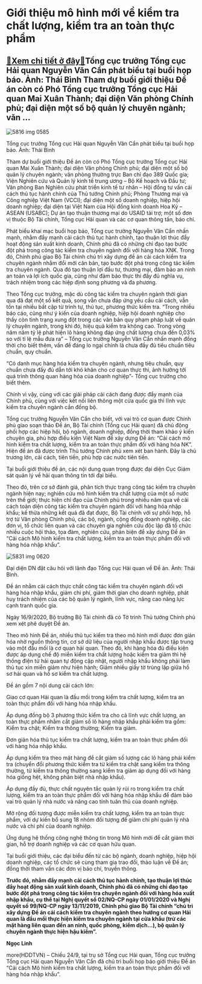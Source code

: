 Giới thiệu mô hình mới về kiểm tra chất lượng, kiểm tra an toàn thực phẩm
=========================================================================

[:gift:Xem chi tiết ở đây:gift:](https://hddtvn.com/gioi-thieu-mo-hinh-moi-ve-kiem-tra-chat-luong-kiem-tra-an-toan-thuc-pham/)Tổng cục trưởng Tổng cục Hải quan Nguyễn Văn Cẩn phát biểu tại buổi họp báo. Ảnh: Thái Bình Tham dự buổi giới thiệu Đề án còn có Phó Tổng cục trưởng Tổng cục Hải quan Mai Xuân Thành; đại diện Văn phòng Chính phủ; đại diện một số bộ quản lý chuyên ngành; văn …
-------------------------------------------------------------------------------------------------------------------------------------------------------------------------------------------------------------------------------------------------------------------





![5816 img 0585](https://haiquanonline.com.vn/stores/news_dataimages/hungdq/092020/24/14/in_article/5816_IMG_0585.jpg?rt=20200924153424 "Tổng cục trưởng Tổng cục Hải quan Nguyễn Văn Cẩn phát biểu tại buổi họp báo. Ảnh: Thái Bình")


Tổng cục trưởng Tổng cục Hải quan Nguyễn Văn Cẩn phát biểu tại buổi họp báo. Ảnh: Thái Bình



Tham dự buổi giới thiệu Đề án còn có Phó Tổng cục trưởng Tổng cục Hải quan Mai Xuân Thành; đại diện Văn phòng Chính phủ; đại diện một số bộ quản lý chuyên ngành; văn phòng thường trực Ban chỉ đạo 389 Quốc gia; Viện Nghiên cứu và Quản lý kinh tế trung ương – Bộ Kế hoạch và Đầu tư; Văn phòng Ban Nghiên cứu phát triển kinh tế tư nhân – Hội đồng tư vấn cải cách thủ tục hành chính của Thủ tướng Chính phủ; Phòng Thương mại và Công nghiệp Việt Nam (VCCI); đại diện một số doanh nghiệp, hiệp hội doanh nghiệp; đại diện tại Việt Nam của Hội đồng kinh doanh Hoa Kỳ – ASEAN (USABC); Dự án tạo thuận thương mại do USAID tài trợ; một số đơn vị thuộc Bộ Tài chính, Tổng cục Hải quan và các cơ quan thông tấn, báo chí.


Phát biểu khai mạc buổi họp báo, Tổng cục trưởng Nguyễn Văn Cẩn nhấn mạnh, nhằm đẩy mạnh cải cách thủ tục hành chính, tạo thuận lợi thúc đẩy hoạt động sản xuất kinh doanh, Chính phủ đã có những chỉ đạo tạo bước đột phá trong công tác kiểm tra chuyên ngành đối với hàng hóa XNK. Trong đó, Chính phủ giao Bộ Tài chính chủ trì xây dựng đề án cải cách kiểm tra chuyên ngành nhằm đổi mới căn bản, tạo bước đột phá trong công tác kiểm tra chuyên ngành. Qua đó tạo thuận lợi đầu tư, thương mại, đảm bảo an ninh an toàn và lợi ích quốc gia, cũng như đảm bảo thực thi đầy đủ nghĩa vụ, trách nhiệm trong các hiệp định song phương và đa phương.


Theo Tổng cục trưởng, mặc dù công tác kiểm tra chuyên ngành thời gian qua đã đạt một số kết quả, song vẫn chưa đáp ứng yêu cầu cải cách, vẫn tồn tại nhiều bất cập từ trình tự, thủ tục, phương thức kiểm tra. “Trong nhiều báo cáo, cũng như ý kiến của doanh nghiệp, hiệp hội doanh nghiệp cho thấy còn tình trạng xung đột trong các văn bản quy phạm pháp luật về quản lý chuyên ngành, trong khi đó, hiệu quả kiểm tra không cao. Trong vòng năm năm tỷ lệ phát hiện lô hàng không đáp ứng chất lượng chưa đến 0,03% so với tỉ lệ mẫu đưa ra” – Tổng cục trưởng Nguyễn Văn Cẩn nhấn mạnh đồng thời cho biết thêm, vấn đề đáng lo ngại chính là chưa đầy đủ tiêu chuẩn tiêu chuẩn, quy chuẩn.


“Có danh mục hàng hóa kiểm tra chuyên ngành, nhưng tiêu chuẩn, quy chuẩn chưa đầy đủ dẫn tới khó khăn cho cơ quan thực thi, ảnh hưởng tới quá trình thông quan hàng hóa của doanh nghiệp”- Tổng cục trưởng cho biết thêm.


Chính vì vậy, cùng với các giải pháp cải cách đang được đẩy mạnh của Chính phủ, cùng với việc kết nối liên thông một cửa quốc gia thì lĩnh vực kiểm tra chuyên ngành cần đồng bộ.


Tổng cục trưởng Nguyễn Văn Cẩn cho biết, với vai trò cơ quan được Chính phủ giao soạn thảo Đề án, Bộ Tài chính (Tổng cục Hải quan) đã chủ động phối hợp các hiệp hôi, bộ ngành, doanh nghiệp, đồng thời tham khảo ý kiến chuyên gia, phù hợp điều kiện Việt Nam để xây dựng Đề án: “Cải cách mô hình kiểm tra chất lượng, kiểm tra an toàn thực phẩm đối với hàng hóa NK”. Hiện đề án đã được trình Thủ tướng Chính phủ xem xét ban hành. Đây là chủ trương lớn, cải cách, tiên tiến, phù hợp các nước tiên tiến.


Tại buổi giới thiệu đề án, các nội dung quan trọng được đại diện Cục Giám sát quản lý về hải quan thông tin tới đại biểu.


Theo đó, trên cơ sở đánh giá, phân tích thực trạng công tác kiểm tra chuyên ngành hiện nay; nghiên cứu mô hình kiểm tra chất lượng của một số nước trên thế giới; thực hiện chỉ đạo của Chính phủ trong nhiều năm qua về cải cách toàn diện công tác kiểm tra chuyên ngành đối với hàng hóa nhập khẩu; kế thừa những kết quả đã đạt được, Bộ Tài chính với sự phối hợp, hỗ trợ từ Văn phòng Chính phủ, các bộ, ngành, cộng đồng doanh nghiệp, các đơn vị, tổ chức liên quan và các chuyên gia nghiên cứu độc lập đã tổ chức nhiều cuộc hội thảo, tọa đàm, nghiên cứu, phản biện để xây dựng Đề án “Cải cách Mô hình kiểm tra chất lượng, kiểm tra an toàn thực phẩm đối với hàng hóa nhập khẩu”.





![5831 img 0620](https://haiquanonline.com.vn/stores/news_dataimages/hungdq/092020/24/14/in_article/5831_IMG_0620.jpg?rt=20200924153424 "Buổi họp báo thu hút sự quan tâm của đống đảo phóng viên báo, đài. Ảnh: Thái Bình.")



Đại diện DN đặt câu hỏi với lãnh đạo Tổng cục Hải quan về Đề án. Ảnh: Thái Bình.






Đề án nhằm cải cách thực chất công tác kiểm tra chuyên ngành đối với hàng hóa nhập khẩu, giảm chi phí, giảm thời gian cho doanh nghiệp, phát huy trách nhiệm của các bộ quản lý ngành, lĩnh vực, nâng cao năng lực cạnh tranh quốc gia.


Ngày 16/9/2020, Bộ trưởng Bộ Tài chính đã có Tờ trình Thủ tướng Chính phủ xem xét phê duyệt Đề án.


Theo mô hình Đề án, nhiều thủ tục kiểm tra theo mô hình mới được đơn giản hóa nhờ nguồn thông tin, cơ sở dữ liệu của người nhập khẩu được tập trung vào một đầu mối là cơ quan hải quan. Theo đó, khi hàng hóa đủ điều kiện được áp dụng chế độ miễn kiểm tra chất lượng hoặc kiểm tra giảm thì hệ thống điện tử hải quan tự động cập nhật, người nhập khẩu không phải làm thủ tục xin miễn giảm như hiện hành; Giảm nhiều giấy tờ trùng lặp giữa hồ sơ hải quan và hồ sơ kiểm tra chất lượng.


Đề án gồm 7 nội dung cải cách lớn:


Giao cơ quan Hải quan là đầu mối trong kiểm tra chất lượng, kiểm tra an toàn thực phẩm đối với hàng hóa nhập khẩu.


Áp dụng đồng bộ 3 phương thức kiểm tra cho cả lĩnh vực chất lượng, an toàn thực phẩm nhằm cắt giảm số lô hàng nhập khẩu phải kiểm tra gồm: Kiểm tra chặt; Kiểm tra thông thường; Kiểm tra giảm.


Đơn giản hóa thủ tục kiểm tra chất lượng, kiểm tra an toàn thực phẩm đối với hàng hóa nhập khẩu.


Áp dụng kiểm tra theo mặt hàng để cắt giảm số lượng các lô hàng phải kiểm tra (chuyển đổi phương thức kiểm tra từ kiểm tra chặt sang kiểm tra thông thường, từ kiểm tra thông thường sang kiểm tra giảm áp dụng đối với hàng hóa giống hệt, không phân biệt nhà nhập khẩu).


Áp dụng đầy đủ, thực chất nguyên tắc quản lý rủi ro trong kiểm tra chất lượng, kiểm tra an toàn thực phẩm đối với hàng hóa nhập khẩu để đảm bảo vai trò quản lý nhà nước và nâng cao tính tuân thủ của doanh nghiệp.


Mở rộng đối tượng được miễn kiểm tra chất lượng, kiểm tra an toàn thực phẩm, với dự kiến bổ sung 18 nhóm đối tượng để giảm chi phí quản lý nhà nước và chi phí của doanh nghiệp.


Ứng dụng hệ thống công nghệ thông tin trong Mô hình mới để cắt giảm thời gian, hỗ trợ doanh nghiệp và các cơ quan hữu quan.


Tại buổi giới thiệu, các đại biểu đến từ các bộ ngành, doanh nghiệp, hiệp hội doanh nghiệp, các tổ chức sẽ cùng tham gia trao đổi, thảo luận về Đề án; đồng thời tham vấn các đơn vị báo chí, truyền thông.





**Trước đó, nhằm đẩy mạnh cải cách thủ tục hành chính, tạo thuận lợi thúc đẩy hoạt động sản xuất kinh doanh, Chính phủ đã có những chỉ đạo tạo bước đột phá trong công tác kiểm tra chuyên ngành đối với hàng hóa xuất nhập khẩu, cụ thể tại Nghị quyết số 02/NQ-CP ngày 01/01/2020 và Nghị quyết số 99/NQ-CP ngày 13/11/2019, Chính phủ giao Bộ Tài chính “chủ trì xây dựng Đề án cải cách kiểm tra chuyên ngành theo hướng cơ quan Hải quan là đầu mối thực hiện kiểm tra chuyên ngành tại cửa khẩu (trừ các mặt hàng liên quan đến an ninh, quốc phòng, kiểm dịch…), bộ quản lý chuyên ngành thực hiện hậu kiểm”.**




**Ngọc Linh**



more(HDDTVN) – Chiều 24/9, tại trụ sở Tổng cục Hải quan, Tổng cục trưởng Tổng cục Hải quan Nguyễn Văn Cẩn đã chủ trì buổi họp báo giới thiệu Đề án “Cải cách Mô hình kiểm tra chất lượng, kiểm tra an toàn thực phẩm đối với hàng hóa nhập khẩu”.

